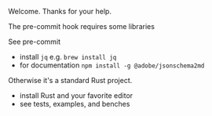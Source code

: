 Welcome. Thanks for your help.

The pre-commit hook requires some libraries

See pre-commit

 - install `jq` e.g. `brew install jq`
 - for documentation    `npm install -g @adobe/jsonschema2md`

Otherwise it's a standard Rust project.

 - install Rust and your favorite editor
 - see tests, examples, and benches







